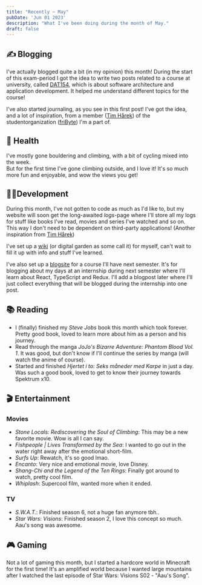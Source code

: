 ```yaml
---
title: "Recently ~ May"
pubDate: 'Jun 01 2023'
description: "What I've been doing during the month of May."
draft: false
---
```


## ✍️ Blogging

I've actually blogged quite a bit (in my opinion) this month! During the start of this exam-period I got the idea to write two posts related to a course at university, called [DAT154](https://www.hvl.no/studier/studieprogram/emne/DAT154), which is about software architecture and application development. It helped me understand different topics for the course!

I've also started journaling, as you see in this first post! I've got the idea, and a lot of inspiration, from a member ([Tim Hårek](https://timharek.no/)) of the studentorganization ([friByte](https://fribyte.no)) I'm a part of. 

## 💪 Health

I've mostly gone bouldering and climbing, with a bit of cycling mixed into the week.  
But for the first time I've gone climbing outside, and I love it! It's so much more fun and enjoyable, and wow the views you get!

## 👨‍💻Development

During this month, I've not gotten to code as much as I'd like to, but my website will soon get the long-awaited *logs*-page where I'll store all my logs for stuff like books I've read, movies and series I've watched and so on. This way I don't need to be dependent on third-party applications! (Another inspiration from [Tim Hårek](https://timharek.no/))

I've set up a [wiki](https://wiki.kjelsrud.dev) (or digital garden as some call it) for myself, can't wait to fill it up with info and stuff I've learned.

I've also set up a [blogsite](https://pblog.kjelsrud.dev/) for a course I'll have next semester. It's for blogging about my days at an internship during next semester where I'll learn about React, TypeScript and Redux. I'll add a blogpost later where I'll just collect everything that will be blogged during the internship into one post.

## 📚 Reading

- I (finally) finished my *Steve Jobs* book this month which took forever. Pretty good book, loved to learn more about him as a person and his journey.
- Read through the manga *JoJo's Bizarre Adventure: Phantom Blood Vol. 1*. It was good, but don't know if I'll continue the series by manga (will watch the anime of course).
- Started and finished *Hjertet i to: Seks måneder med Karpe* in just a day. Was such a good book, loved to get to know their journey towards Spektrum x10. 

## 🎬 Entertainment

### Movies

- *Stone Locals: Rediscovering the Soul of Climbing*: This may be a new favorite movie. Wow is all I can say.
- *Fishpeople | Lives Transformed by the Sea*: I wanted to go out in the water right away after the emotional short-film.
- *Surfs Up*: Rewatch, it's so good lmao.
- *Encanto*: Very nice and emotional movie, love Disney.
- *Shang-Chi and the Legend of the Ten Rings*: Finally got around to watch, pretty cool film.
- *Whiplash*: Supercool film, wanted more when it ended.

### TV

- *S.W.A.T.*: Finished season 6, not a huge fan anymore tbh..
- *Star Wars: Visions*: Finished season 2, I love this concept so much. Aau's song was awesome.

## 🎮 Gaming

Not a lot of gaming this month, but I started a hardcore world in Minecraft for the first time! It's an amplified world because I wanted large mountains after I watched the last episode of Star Wars: Visions S02 - "Aau's Song". 